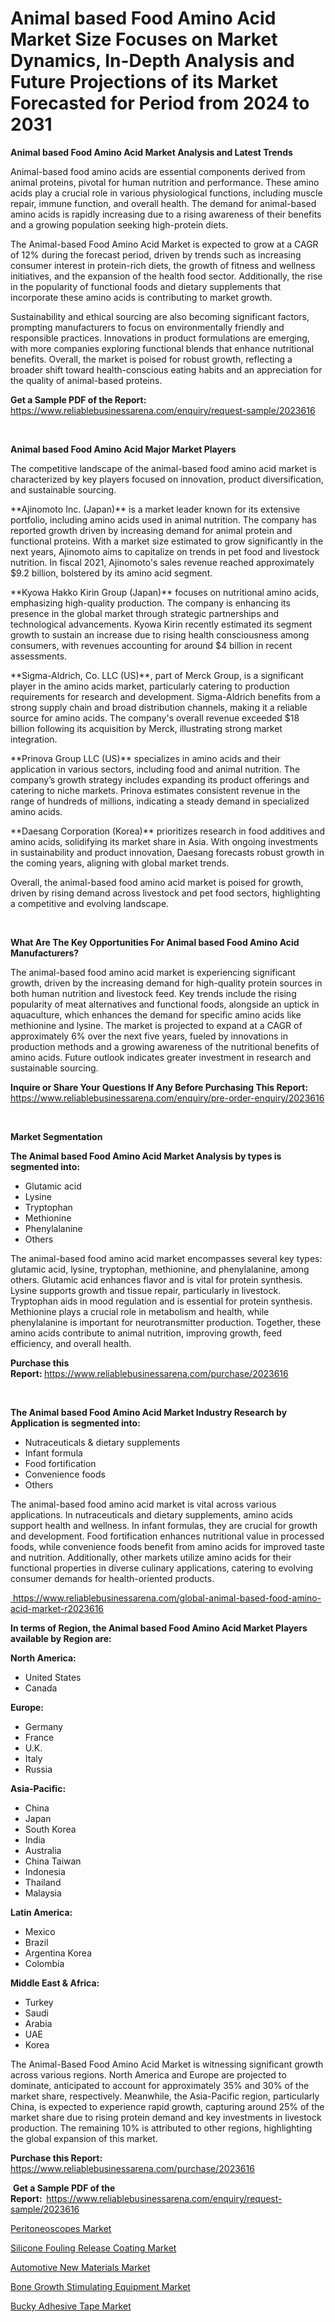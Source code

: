 <p><h1>Animal based Food Amino Acid Market Size Focuses on Market Dynamics, In-Depth Analysis and Future Projections of its Market Forecasted for Period from 2024 to 2031</h1></p><p><strong>Animal based Food Amino Acid Market Analysis and Latest Trends</strong></p>
<p><p>Animal-based food amino acids are essential components derived from animal proteins, pivotal for human nutrition and performance. These amino acids play a crucial role in various physiological functions, including muscle repair, immune function, and overall health. The demand for animal-based amino acids is rapidly increasing due to a rising awareness of their benefits and a growing population seeking high-protein diets.</p><p>The Animal-based Food Amino Acid Market is expected to grow at a CAGR of 12% during the forecast period, driven by trends such as increasing consumer interest in protein-rich diets, the growth of fitness and wellness initiatives, and the expansion of the health food sector. Additionally, the rise in the popularity of functional foods and dietary supplements that incorporate these amino acids is contributing to market growth. </p><p>Sustainability and ethical sourcing are also becoming significant factors, prompting manufacturers to focus on environmentally friendly and responsible practices. Innovations in product formulations are emerging, with more companies exploring functional blends that enhance nutritional benefits. Overall, the market is poised for robust growth, reflecting a broader shift toward health-conscious eating habits and an appreciation for the quality of animal-based proteins.</p></p>
<p><strong>Get a Sample PDF of the Report:&nbsp;</strong> <a href="https://www.reliablebusinessarena.com/enquiry/request-sample/2023616?utm_campaign=1570&utm_medium=2&utm_source=Github&utm_content=ia&utm_term=30102024&utm_id=animal-based-food-amino-acid">https://www.reliablebusinessarena.com/enquiry/request-sample/2023616</a></p>
<p>&nbsp;</p>
<p><strong>Animal based Food Amino Acid Major Market Players</strong></p>
<p><p>The competitive landscape of the animal-based food amino acid market is characterized by key players focused on innovation, product diversification, and sustainable sourcing. </p><p>**Ajinomoto Inc. (Japan)** is a market leader known for its extensive portfolio, including amino acids used in animal nutrition. The company has reported growth driven by increasing demand for animal protein and functional proteins. With a market size estimated to grow significantly in the next years, Ajinomoto aims to capitalize on trends in pet food and livestock nutrition. In fiscal 2021, Ajinomoto's sales revenue reached approximately $9.2 billion, bolstered by its amino acid segment.</p><p>**Kyowa Hakko Kirin Group (Japan)** focuses on nutritional amino acids, emphasizing high-quality production. The company is enhancing its presence in the global market through strategic partnerships and technological advancements. Kyowa Kirin recently estimated its segment growth to sustain an increase due to rising health consciousness among consumers, with revenues accounting for around $4 billion in recent assessments.</p><p>**Sigma-Aldrich, Co. LLC (US)**, part of Merck Group, is a significant player in the amino acids market, particularly catering to production requirements for research and development. Sigma-Aldrich benefits from a strong supply chain and broad distribution channels, making it a reliable source for amino acids. The company's overall revenue exceeded $18 billion following its acquisition by Merck, illustrating strong market integration.</p><p>**Prinova Group LLC (US)** specializes in amino acids and their application in various sectors, including food and animal nutrition. The company’s growth strategy includes expanding its product offerings and catering to niche markets. Prinova estimates consistent revenue in the range of hundreds of millions, indicating a steady demand in specialized amino acids.</p><p>**Daesang Corporation (Korea)** prioritizes research in food additives and amino acids, solidifying its market share in Asia. With ongoing investments in sustainability and product innovation, Daesang forecasts robust growth in the coming years, aligning with global market trends.</p><p>Overall, the animal-based food amino acid market is poised for growth, driven by rising demand across livestock and pet food sectors, highlighting a competitive and evolving landscape.</p></p>
<p>&nbsp;</p>
<p><strong>What Are The Key Opportunities For Animal based Food Amino Acid Manufacturers?</strong></p>
<p><p>The animal-based food amino acid market is experiencing significant growth, driven by the increasing demand for high-quality protein sources in both human nutrition and livestock feed. Key trends include the rising popularity of meat alternatives and functional foods, alongside an uptick in aquaculture, which enhances the demand for specific amino acids like methionine and lysine. The market is projected to expand at a CAGR of approximately 6% over the next five years, fueled by innovations in production methods and a growing awareness of the nutritional benefits of amino acids. Future outlook indicates greater investment in research and sustainable sourcing.</p></p>
<p><strong>Inquire or Share Your Questions If Any Before Purchasing This Report:</strong> <a href="https://www.reliablebusinessarena.com/enquiry/pre-order-enquiry/2023616?utm_campaign=1570&utm_medium=2&utm_source=Github&utm_content=ia&utm_term=30102024&utm_id=animal-based-food-amino-acid">https://www.reliablebusinessarena.com/enquiry/pre-order-enquiry/2023616</a></p>
<p>&nbsp;</p>
<p><strong>Market Segmentation</strong></p>
<p><strong>The Animal based Food Amino Acid Market Analysis by types is segmented into:</strong></p>
<p><ul><li>Glutamic acid</li><li>Lysine</li><li>Tryptophan</li><li>Methionine</li><li>Phenylalanine</li><li>Others</li></ul></p>
<p><p>The animal-based food amino acid market encompasses several key types: glutamic acid, lysine, tryptophan, methionine, and phenylalanine, among others. Glutamic acid enhances flavor and is vital for protein synthesis. Lysine supports growth and tissue repair, particularly in livestock. Tryptophan aids in mood regulation and is essential for protein synthesis. Methionine plays a crucial role in metabolism and health, while phenylalanine is important for neurotransmitter production. Together, these amino acids contribute to animal nutrition, improving growth, feed efficiency, and overall health.</p></p>
<p><strong>Purchase this Report:&nbsp;</strong><a href="https://www.reliablebusinessarena.com/purchase/2023616?utm_campaign=1570&utm_medium=2&utm_source=Github&utm_content=ia&utm_term=30102024&utm_id=animal-based-food-amino-acid">https://www.reliablebusinessarena.com/purchase/2023616</a></p>
<p>&nbsp;</p>
<p><strong>The Animal based Food Amino Acid Market Industry Research by Application is segmented into:</strong></p>
<p><ul><li>Nutraceuticals & dietary supplements</li><li>Infant formula</li><li>Food fortification</li><li>Convenience foods</li><li>Others</li></ul></p>
<p><p>The animal-based food amino acid market is vital across various applications. In nutraceuticals and dietary supplements, amino acids support health and wellness. In infant formulas, they are crucial for growth and development. Food fortification enhances nutritional value in processed foods, while convenience foods benefit from amino acids for improved taste and nutrition. Additionally, other markets utilize amino acids for their functional properties in diverse culinary applications, catering to evolving consumer demands for health-oriented products.</p></p>
<p><a href="https://www.reliablebusinessarena.com/global-animal-based-food-amino-acid-market-r2023616?utm_campaign=1570&utm_medium=2&utm_source=Github&utm_content=ia&utm_term=30102024&utm_id=animal-based-food-amino-acid">&nbsp;https://www.reliablebusinessarena.com/global-animal-based-food-amino-acid-market-r2023616</a></p>
<p><strong>In terms of Region, the Animal based Food Amino Acid Market Players available by Region are:</strong></p>
<p>
    <p> <strong> North America: </strong>
        <ul>
            <li>United States</li>
            <li>Canada</li>
        </ul>
        </p> 
    <p> <strong> Europe: </strong>
        <ul>
            <li>Germany</li>
            <li>France</li>
            <li>U.K.</li>
            <li>Italy</li>
            <li>Russia</li>
        </ul>
        </p> 
    <p> <strong> Asia-Pacific: </strong>
        <ul>
            <li>China</li>
            <li>Japan</li>
            <li>South Korea</li>
            <li>India</li>
            <li>Australia</li>
            <li>China Taiwan</li>
            <li>Indonesia</li>
            <li>Thailand</li>
            <li>Malaysia</li>
        </ul>
        </p> 
    <p> <strong> Latin America: </strong>
        <ul>
            <li>Mexico</li>
            <li>Brazil</li>
            <li>Argentina Korea</li>
            <li>Colombia</li>
        </ul>
        </p> 
    <p> <strong> Middle East & Africa: </strong>
        <ul>
            <li>Turkey</li>
            <li>Saudi</li>
            <li>Arabia</li>
            <li>UAE</li>
            <li>Korea</li>
        </ul>
    </p>
    </p>
<p><p>The Animal-Based Food Amino Acid Market is witnessing significant growth across various regions. North America and Europe are projected to dominate, anticipated to account for approximately 35% and 30% of the market share, respectively. Meanwhile, the Asia-Pacific region, particularly China, is expected to experience rapid growth, capturing around 25% of the market share due to rising protein demand and key investments in livestock production. The remaining 10% is attributed to other regions, highlighting the global expansion of this market.</p></p>
<p><strong>Purchase this Report: </strong><a href="https://www.reliablebusinessarena.com/purchase/2023616?utm_campaign=1570&utm_medium=2&utm_source=Github&utm_content=ia&utm_term=30102024&utm_id=animal-based-food-amino-acid">https://www.reliablebusinessarena.com/purchase/2023616</a></p>
<p>&nbsp;<strong>Get a Sample PDF of the Report:&nbsp;&nbsp;</strong><a href="https://www.reliablebusinessarena.com/enquiry/request-sample/2023616?utm_campaign=1570&utm_medium=2&utm_source=Github&utm_content=ia&utm_term=30102024&utm_id=animal-based-food-amino-acid">https://www.reliablebusinessarena.com/enquiry/request-sample/2023616</a></p>
<p><strong></strong></p>
<p><p><a href="https://www.linkedin.com/pulse/exploring-peritoneoscopes-market-strategic-insights-growth-opportunities-tcg9c?utm_campaign=1570&utm_medium=2&utm_source=Github&utm_content=ia&utm_term=30102024&utm_id=animal-based-food-amino-acid">Peritoneoscopes Market</a></p><p><a href="https://www.linkedin.com/pulse/silicone-fouling-release-coating-market-pulse-55-expansion-5ezsc?utm_campaign=1570&utm_medium=2&utm_source=Github&utm_content=ia&utm_term=30102024&utm_id=animal-based-food-amino-acid">Silicone Fouling Release Coating Market</a></p><p><a href="https://www.linkedin.com/pulse/consumer-behavior-shifts-automotive-new-materials-market-m9ryc?utm_campaign=1570&utm_medium=2&utm_source=Github&utm_content=ia&utm_term=30102024&utm_id=animal-based-food-amino-acid">Automotive New Materials Market</a></p><p><a href="https://www.linkedin.com/pulse/bone-growth-stimulating-equipment-market-forecast-global-trends-tswmc?utm_campaign=1570&utm_medium=2&utm_source=Github&utm_content=ia&utm_term=30102024&utm_id=animal-based-food-amino-acid">Bone Growth Stimulating Equipment Market</a></p><p><a href="https://www.linkedin.com/pulse/bucky-adhesive-tape-market-outlook-complete-industry-irxlc?utm_campaign=1570&utm_medium=2&utm_source=Github&utm_content=ia&utm_term=30102024&utm_id=animal-based-food-amino-acid">Bucky Adhesive Tape Market</a></p></p>